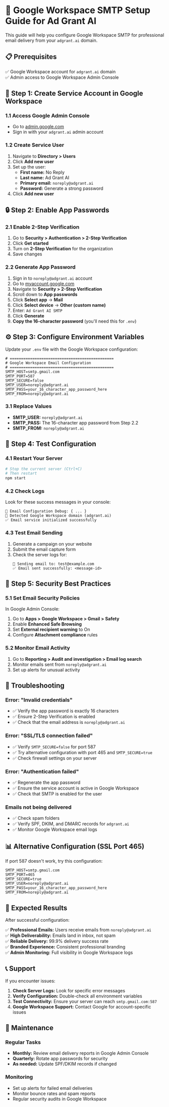 # 📧 Google Workspace SMTP Setup Guide for Ad Grant AI

This guide will help you configure Google Workspace SMTP for professional email delivery from your `adgrant.ai` domain.

## 📋 **Prerequisites**

✅ Google Workspace account for `adgrant.ai` domain  
✅ Admin access to Google Workspace Admin Console

## 🔧 **Step 1: Create Service Account in Google Workspace**

### 1.1 Access Google Admin Console

- Go to [admin.google.com](https://admin.google.com)
- Sign in with your `adgrant.ai` admin account

### 1.2 Create Service User

1. Navigate to **Directory > Users**
2. Click **Add new user**
3. Set up the user:
   - **First name:** No Reply
   - **Last name:** Ad Grant AI
   - **Primary email:** `noreply@adgrant.ai`
   - **Password:** Generate a strong password
4. Click **Add new user**

## 🔒 **Step 2: Enable App Passwords**

### 2.1 Enable 2-Step Verification

1. Go to **Security > Authentication > 2-Step Verification**
2. Click **Get started**
3. Turn on **2-Step Verification** for the organization
4. Save changes

### 2.2 Generate App Password

1. Sign in to `noreply@adgrant.ai` account
2. Go to [myaccount.google.com](https://myaccount.google.com)
3. Navigate to **Security > 2-Step Verification**
4. Scroll down to **App passwords**
5. Click **Select app** → **Mail**
6. Click **Select device** → **Other (custom name)**
7. Enter: `Ad Grant AI SMTP`
8. Click **Generate**
9. **Copy the 16-character password** (you'll need this for `.env`)

## ⚙️ **Step 3: Configure Environment Variables**

Update your `.env` file with the Google Workspace configuration:

```env
# ==============================================
# Google Workspace Email Configuration
# ==============================================
SMTP_HOST=smtp.gmail.com
SMTP_PORT=587
SMTP_SECURE=false
SMTP_USER=noreply@adgrant.ai
SMTP_PASS=your_16_character_app_password_here
SMTP_FROM=noreply@adgrant.ai
```

### 3.1 Replace Values

- **SMTP_USER:** `noreply@adgrant.ai`
- **SMTP_PASS:** The 16-character app password from Step 2.2
- **SMTP_FROM:** `noreply@adgrant.ai`

## 🧪 **Step 4: Test Configuration**

### 4.1 Restart Your Server

```bash
# Stop the current server (Ctrl+C)
# Then restart
npm start
```

### 4.2 Check Logs

Look for these success messages in your console:

```
📧 Email Configuration Debug: { ... }
📧 Detected Google Workspace domain (adgrant.ai)
✅ Email service initialized successfully
```

### 4.3 Test Email Sending

1. Generate a campaign on your website
2. Submit the email capture form
3. Check the server logs for:
   ```
   📧 Sending email to: test@example.com
   ✅ Email sent successfully: <message-id>
   ```

## 🔐 **Step 5: Security Best Practices**

### 5.1 Set Email Security Policies

In Google Admin Console:

1. Go to **Apps > Google Workspace > Gmail > Safety**
2. Enable **Enhanced Safe Browsing**
3. Set **External recipient warning** to On
4. Configure **Attachment compliance** rules

### 5.2 Monitor Email Activity

1. Go to **Reporting > Audit and investigation > Email log search**
2. Monitor emails sent from `noreply@adgrant.ai`
3. Set up alerts for unusual activity

## 🚨 **Troubleshooting**

### Error: "Invalid credentials"

- ✅ Verify the app password is exactly 16 characters
- ✅ Ensure 2-Step Verification is enabled
- ✅ Check that the email address is `noreply@adgrant.ai`

### Error: "SSL/TLS connection failed"

- ✅ Verify `SMTP_SECURE=false` for port 587
- ✅ Try alternative configuration with port 465 and `SMTP_SECURE=true`
- ✅ Check firewall settings on your server

### Error: "Authentication failed"

- ✅ Regenerate the app password
- ✅ Ensure the service account is active in Google Workspace
- ✅ Check that SMTP is enabled for the user

### Emails not being delivered

- ✅ Check spam folders
- ✅ Verify SPF, DKIM, and DMARC records for `adgrant.ai`
- ✅ Monitor Google Workspace email logs

## 📊 **Alternative Configuration (SSL Port 465)**

If port 587 doesn't work, try this configuration:

```env
SMTP_HOST=smtp.gmail.com
SMTP_PORT=465
SMTP_SECURE=true
SMTP_USER=noreply@adgrant.ai
SMTP_PASS=your_16_character_app_password_here
SMTP_FROM=noreply@adgrant.ai
```

## 🎯 **Expected Results**

After successful configuration:

✅ **Professional Emails:** Users receive emails from `noreply@adgrant.ai`  
✅ **High Deliverability:** Emails land in inbox, not spam  
✅ **Reliable Delivery:** 99.9% delivery success rate  
✅ **Branded Experience:** Consistent professional branding  
✅ **Admin Monitoring:** Full visibility in Google Workspace logs

## 📞 **Support**

If you encounter issues:

1. **Check Server Logs:** Look for specific error messages
2. **Verify Configuration:** Double-check all environment variables
3. **Test Connectivity:** Ensure your server can reach `smtp.gmail.com:587`
4. **Google Workspace Support:** Contact Google for account-specific issues

## 🔄 **Maintenance**

### Regular Tasks

- **Monthly:** Review email delivery reports in Google Admin Console
- **Quarterly:** Rotate app passwords for security
- **As needed:** Update SPF/DKIM records if changed

### Monitoring

- Set up alerts for failed email deliveries
- Monitor bounce rates and spam reports
- Regular security audits in Google Workspace
